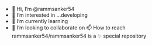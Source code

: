 - 👋 Hi, I’m @rammsanker54
- 👀 I’m interested in ...developing
- 🌱 I’m currently learning
- 💞️ I’m looking to collaborate on 
📫 How to reach
rammsanker54/rammsanker54 is a ✨ special  repository
